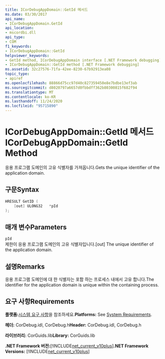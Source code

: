 ```yaml
---
title: ICorDebugAppDomain::GetId 메서드
ms.date: 03/30/2017
api_name:
- ICorDebugAppDomain.GetId
api_location:
- mscordbi.dll
api_type:
- COM
f1_keywords:
- ICorDebugAppDomain::GetId
helpviewer_keywords:
- GetId method, ICorDebugAppDomain interface [.NET Framework debugging]
- ICorDebugAppDomain::GetId method [.NET Framework debugging]
ms.assetid: 32c27576-71fa-42ee-8230-67b92913ea08
topic_type:
- apiref
ms.openlocfilehash: 88866d75cc97d40c827359450e8e7bdbe13ef3ab
ms.sourcegitcommit: d8020797a6657d0fbbdff362b80300815f682f94
ms.translationtype: MT
ms.contentlocale: ko-KR
ms.lasthandoff: 11/24/2020
ms.locfileid: "95715890"
---
```

# <a name="icordebugappdomaingetid-method"></a><span data-ttu-id="deea1-102">ICorDebugAppDomain::GetId 메서드</span><span class="sxs-lookup"><span data-stu-id="deea1-102">ICorDebugAppDomain::GetId Method</span></span>

<span data-ttu-id="deea1-103">응용 프로그램 도메인의 고유 식별자를 가져옵니다.</span><span class="sxs-lookup"><span data-stu-id="deea1-103">Gets the unique identifier of the application domain.</span></span>  
  
## <a name="syntax"></a><span data-ttu-id="deea1-104">구문</span><span class="sxs-lookup"><span data-stu-id="deea1-104">Syntax</span></span>  
  
```cpp  
HRESULT GetID (  
    [out] ULONG32   *pId  
);  
```  
  
## <a name="parameters"></a><span data-ttu-id="deea1-105">매개 변수</span><span class="sxs-lookup"><span data-stu-id="deea1-105">Parameters</span></span>  

 `pId`  
 <span data-ttu-id="deea1-106">제한이 응용 프로그램 도메인의 고유 식별자입니다.</span><span class="sxs-lookup"><span data-stu-id="deea1-106">[out] The unique identifier of the application domain.</span></span>  
  
## <a name="remarks"></a><span data-ttu-id="deea1-107">설명</span><span class="sxs-lookup"><span data-stu-id="deea1-107">Remarks</span></span>  

 <span data-ttu-id="deea1-108">응용 프로그램 도메인에 대 한 식별자는 포함 하는 프로세스 내에서 고유 합니다.</span><span class="sxs-lookup"><span data-stu-id="deea1-108">The identifier for the application domain is unique within the containing process.</span></span>  
  
## <a name="requirements"></a><span data-ttu-id="deea1-109">요구 사항</span><span class="sxs-lookup"><span data-stu-id="deea1-109">Requirements</span></span>  

 <span data-ttu-id="deea1-110">**플랫폼:**[시스템 요구 사항](../../get-started/system-requirements.md)을 참조하세요.</span><span class="sxs-lookup"><span data-stu-id="deea1-110">**Platforms:** See [System Requirements](../../get-started/system-requirements.md).</span></span>  
  
 <span data-ttu-id="deea1-111">**헤더:** CorDebug.idl, CorDebug.h</span><span class="sxs-lookup"><span data-stu-id="deea1-111">**Header:** CorDebug.idl, CorDebug.h</span></span>  
  
 <span data-ttu-id="deea1-112">**라이브러리:** CorGuids.lib</span><span class="sxs-lookup"><span data-stu-id="deea1-112">**Library:** CorGuids.lib</span></span>  
  
 <span data-ttu-id="deea1-113">**.NET Framework 버전:**[!INCLUDE[net_current_v10plus](../../../../includes/net-current-v10plus-md.md)]</span><span class="sxs-lookup"><span data-stu-id="deea1-113">**.NET Framework Versions:** [!INCLUDE[net_current_v10plus](../../../../includes/net-current-v10plus-md.md)]</span></span>
